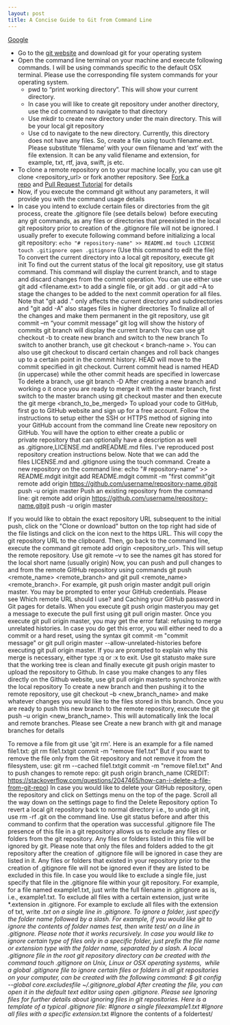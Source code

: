 ```yaml
---
layout: post
title: A Concise Guide to Git from Command Line
---
```

<a href="www.google.ca">Google</a>
* Go to the [git website](https://git-scm.com "git website") and download git for your operating system
* Open the command line terminal on your machine and execute following commands. I will be using commands specific to the default OSX terminal. Please use the corresponding file system commands for your operating system.
    - pwd to “print working directory”. This will show your current directory.
    - In case you will like to create git repository under another directory, use the cd command to navigate to that directory
    - Use mkdir to create new directory under the main directory. This will be your local git repository
    - Use cd to navigate to the new directory. Currently, this directory does not have any files. So, create a file using touch filename.ext. Please substitute ‘filename’ with your own filename and ‘ext’ with the file extension. It can be any valid filename and extension, for example, txt, rtf, java, swift, js etc.
* To clone a remote repository on to your machine locally, you can use git clone <repository_url> or fork another repository. See [Fork a repo](https://help.github.com/articles/fork-a-repo/ "Fork a repo") and [Pull Request Tutorial](https://yangsu.github.io/pull-request-tutorial/ "Pull Request Tutorial") for details
* Now, if you execute the command git without any parameters, it will provide you with the command usage details
* In case you intend to exclude certain files or directories from the git process, create the .gitignore file (see details below)  before executing any git commands, as any files or directories that preexisted in the local git repository prior to creation of the .gitignore file will not be ignored. I usually prefer to execute following command before initializing a local git repository:
`echo "# repository-name" >> README.md
touch LICENSE
touch .gitignore
open .gitignore` (Use this command to edit the file)  
To convert the current directory into a local git repository, execute git init
To find out the current status of the local git repository, use git status command. This command will display the current branch, and to stage and discard changes from the commit operation.
You can use either use git add <filename.ext> to add a single file, or git add . or git add –A to stage the changes to be added to the next commit operation for all files. Note that "git add ." only affects the current directory and subdirectories and "git add -A" also stages files in higher directories
To finalize all of the changes and make them permanent in the git repository, use git commit –m “your commit message”
git log will show the history of commits
git branch will display the current branch
You can use git checkout -b <new-branch-name> to create new branch and switch to the new branch
To switch to another branch, use git checkout < branch-name >. You can also use git checkout <commit> to discard certain changes and roll back changes up to a certain point in the commit history. HEAD will move to the commit specified in git checkout. Current commit head is named HEAD (in uppercase) while the other commit heads are specified in lowercase
To delete a branch, use git branch -D <branch-name>
After creating a new branch and working o it once you are ready to merge it with the master branch, first switch to the master branch using git checkout master and then execute the git merge <branch_to_be_merged>
To upload your code to GitHub, first go to GitHub website and sign up for a free account. Follow the instructions to setup either the SSH or HTTPS method of signing into your GitHub account from the command line
Create new repository on GitHub. You will have the option to either create a public or private repository that can optionally have a description as well as .gitignore,LICENSE.md andREADME.md files. I've reproduced post repository creation instructions below. Note that we can add the files LICENSE.md and .gitignore using the touch command.
Create a new repository on the command line:
echo "# repository-name" >> README.mdgit initgit add README.mdgit commit -m "first commit"git remote add origin https://github.com/username/repository-name.gitgit push -u origin master
Push an existing repository from the command line:
git remote add origin https://github.com/username/repository-name.gitgit push -u origin master

If you would like to obtain the exact repository URL subsequent to the initial push, click on the "Clone or download" button on the top right had side of the file listings and click on the icon next to the https URL. This will copy the git repository URL to the clipboard. Then, go back to the command line, execute the command git remote add origin <repository_url>. This will setup the remote repository.
Use git remote –v to see the names git has stored for the local short name (usually origin)
Now, you can push and pull changes to and from the remote GitHub repository using commands git push <remote_name> <remote_branch> and git pull <remote_name> <remote_branch>. For example, git push origin master andgit pull origin master. You may be prompted to enter your GitHub credentials. Please see Which remote URL should I use? and Caching your GitHub password in Git pages for details. When you execute git push origin masteryou may get a message to execute the pull first using git pull origin master. Once you execute git pull origin master, you may get the error fatal: refusing to merge unrelated histories. In case you do get this error, you will either need to do a commit or a hard reset, using the syntax git commit -m "commit message" or git pull origin master --allow-unrelated-histories before executing git pull origin master. If you are prompted to explain why this merge is necessary, either type :q or :x to exit. Use git statusto make sure that the working tree is clean and finally execute git push origin master to upload the repository to Github. In case you make changes to any files directly on the Github website, use git pull origin masterto synchronize with the local repository
To create a new branch and then pushing it to the remote repository, use git checkout –b <new_branch_name> and make whatever changes you would like to the files stored in this branch. Once you are ready to push this new branch to the remote repository, execute the git push –u origin <new_branch_name>. This will automatically link the local and remote branches. Please see Create a new branch with git and manage branches for details

To remove a file from git use 'git rm'. Here is an example for a file named file1.txt:
git rm file1.txtgit commit -m "remove file1.txt"
But if you want to remove the file only from the Git repository and not remove it from the filesystem, use:
git rm --cached file1.txtgit commit -m "remove file1.txt"
And to push changes to remote repo:
git push origin branch_name
(CREDIT: https://stackoverflow.com/questions/2047465/how-can-i-delete-a-file-from-git-repo)
In case you would like to delete your GitHub repository, open the repository and click on Settings menu on the top of the page. Scroll all the way down on the settings page to find the Delete Repository option
To revert a local git repository back to normal directory i.e., to undo git init, use rm -rf .git on the command line. Use git status before and after this command to confirm that the operation was successful
.gitignore file
The presence of this file in a git repository allows us to exclude any files or folders from the git repository. Any files or folders listed in this file will be ignored by git. Please note that only the files and folders added to the git repository after the creation of .gitignore file will be ignored in case they are listed in it. Any files or folders that existed in your repository prior to the creation of .gitignore file will not be ignored even if they are listed to be excluded in this file.
In case you would like to exclude a single file, just specify that file in the .gitignore file within your git repository. For example, for a file named example1.txt, just write the full filename in .gitignore as is, i.e., example1.txt.
To exclude all files with a certain extension, just write *.extension in .gitignore. For example to exclude all files with the extension of txt, write *.txt on a single line in .gitignore.
To ignore a folder, just specify the folder name followed by a slash. For example, if you would like git to ignore the contents of folder names test, then write test/ on a line in .gitignore. Please note that it works recursively. In case you would like to ignore certain type of files only in a specific folder, just prefix the file name or extension type with the folder name, separated by a slash.
A local .gitignore file in the root git repository directory can be created with the command touch .gitignore on Unix, Linux or OSX operating systems,  while a global .gitignore file to ignore certain files or folders in all git repositories on your computer, can be created with the following command:
$ git config --global core.excludesfile ~/.gitignore_global
After creating the file, you can open it in the default text editor using open .gitignore.
Please see Ignoring files for further details about ignoring files in git repositories.
Here is a template of a typical .gitignore file:
#Ignore a single fileexample1.txt
#Ignore all files with a specific extension*.txt
#Ignore the contents of a foldertest/
